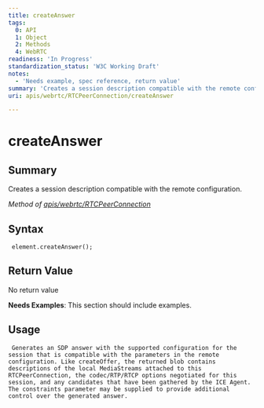```yaml
---
title: createAnswer
tags:
  0: API
  1: Object
  2: Methods
  4: WebRTC
readiness: 'In Progress'
standardization_status: 'W3C Working Draft'
notes:
  - 'Needs example, spec reference, return value'
summary: 'Creates a session description compatible with the remote configuration.'
uri: apis/webrtc/RTCPeerConnection/createAnswer

---
```

# createAnswer

## Summary

Creates a session description compatible with the remote configuration.

*Method of [apis/webrtc/RTCPeerConnection](/apis/webrtc/RTCPeerConnection)*

## Syntax

``` {.js}
 element.createAnswer();
```

## Return Value

No return value

**Needs Examples**: This section should include examples.

## Usage

     Generates an SDP answer with the supported configuration for the session that is compatible with the parameters in the remote configuration. Like createOffer, the returned blob contains descriptions of the local MediaStreams attached to this RTCPeerConnection, the codec/RTP/RTCP options negotiated for this session, and any candidates that have been gathered by the ICE Agent. The constraints parameter may be supplied to provide additional control over the generated answer.

